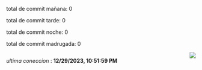 
<p>total de commit mañana: 0 </p> 
<p>total de commit tarde: 0 </p> 
<p>total de commit noche: 0 </p> 
<p>total de commit madrugada: 0 </p> 


<div style="display: flex; justify-content: space-between;">
 <p align="right"><i>ultima coneccion</i> : <b>12/29/2023, 10:51:59 PM</b></p> 
 <img src="https://img.shields.io/badge/GitHub%20Action%20Status-Online-brightgreen?style=flat&logo=githubactions&logoColor=%23ffffff&labelColor=%23181717&color=%232088FF" />
</div>





